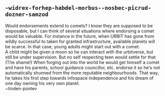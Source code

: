 ## `~widrex-forhep-habdel-morbus--nosbec-picrud-dozner-samzod`
   Would endorsements extend to comets? I know they are supposed to be disposable, but I can think of several situations where endorsing a comet would be valuable. For instance in the future, when URBIT has gone from wildly successful to taken for granted infrastructure, available planets will be scarce. In that case, young adults might start out with a comet.  
   A child might be given a moon so he can interact with the urbitverse, but still be under supervision. But no self respecting teen would settle for that (The shame!)  When forging out into the world he would get himself a comet and have his parents, school guidance councillor, etc. endorse it so he's not automatically shunned from the more reputable neighbourhoods. That way, he takes his first step towards infospace independence and his dream of one day owning his very own planet.  
~tinden-pontev
